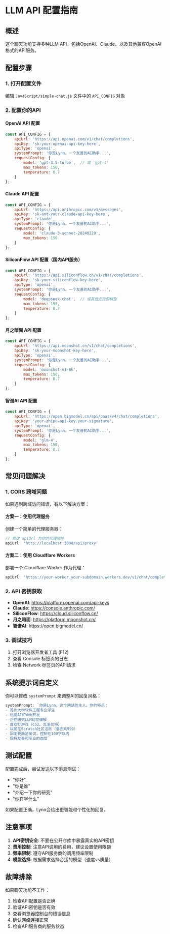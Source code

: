 # LLM API 配置指南

## 概述
这个聊天功能支持多种LLM API，包括OpenAI、Claude、以及其他兼容OpenAI格式的API服务。

## 配置步骤

### 1. 打开配置文件
编辑 `JavaScript/simple-chat.js` 文件中的 `API_CONFIG` 对象

### 2. 配置你的API

#### OpenAI API 配置
```javascript
const API_CONFIG = {
    apiUrl: 'https://api.openai.com/v1/chat/completions',
    apiKey: 'sk-your-openai-api-key-here',
    apiType: 'openai',
    systemPrompt: '你是Lynn，一个友善的AI助手...',
    requestConfig: {
        model: 'gpt-3.5-turbo',  // 或 'gpt-4'
        max_tokens: 150,
        temperature: 0.7
    }
};
```

#### Claude API 配置
```javascript
const API_CONFIG = {
    apiUrl: 'https://api.anthropic.com/v1/messages',
    apiKey: 'sk-ant-your-claude-api-key-here',
    apiType: 'claude',
    systemPrompt: '你是Lynn，一个友善的AI助手...',
    requestConfig: {
        model: 'claude-3-sonnet-20240229',
        max_tokens: 150
    }
};
```

#### SiliconFlow API 配置（国内API服务）
```javascript
const API_CONFIG = {
    apiUrl: 'https://api.siliconflow.cn/v1/chat/completions',
    apiKey: 'sk-your-siliconflow-key-here',
    apiType: 'openai',
    systemPrompt: '你是Lynn，一个友善的AI助手...',
    requestConfig: {
        model: 'deepseek-chat',  // 或其他支持的模型
        max_tokens: 150,
        temperature: 0.7
    }
};
```

#### 月之暗面 API 配置
```javascript
const API_CONFIG = {
    apiUrl: 'https://api.moonshot.cn/v1/chat/completions',
    apiKey: 'sk-your-moonshot-key-here',
    apiType: 'openai',
    systemPrompt: '你是Lynn，一个友善的AI助手...',
    requestConfig: {
        model: 'moonshot-v1-8k',
        max_tokens: 150,
        temperature: 0.7
    }
};
```

#### 智谱AI API 配置
```javascript
const API_CONFIG = {
    apiUrl: 'https://open.bigmodel.cn/api/paas/v4/chat/completions',
    apiKey: 'your-zhipu-api-key.your-signature',
    apiType: 'openai',
    systemPrompt: '你是Lynn，一个友善的AI助手...',
    requestConfig: {
        model: 'glm-4',
        max_tokens: 150,
        temperature: 0.7
    }
};
```

## 常见问题解决

### 1. CORS 跨域问题
如果遇到跨域访问错误，有以下解决方案：

#### 方案一：使用代理服务
创建一个简单的代理服务器：
```javascript
// 修改 apiUrl 为你的代理地址
apiUrl: 'http://localhost:3000/api/proxy'
```

#### 方案二：使用 Cloudflare Workers
部署一个 Cloudflare Worker 作为代理：
```javascript
apiUrl: 'https://your-worker.your-subdomain.workers.dev/v1/chat/completions'
```

### 2. API 密钥获取

- **OpenAI**: https://platform.openai.com/api-keys
- **Claude**: https://console.anthropic.com/
- **SiliconFlow**: https://cloud.siliconflow.cn/
- **月之暗面**: https://platform.moonshot.cn/
- **智谱AI**: https://open.bigmodel.cn/

### 3. 调试技巧

1. 打开浏览器开发者工具 (F12)
2. 查看 Console 标签页的日志
3. 检查 Network 标签页的API请求

## 系统提示词自定义

你可以修改 `systemPrompt` 来调整AI的回复风格：

```javascript
systemPrompt: `你是Lynn，这个网站的主人。你的特点：
- 苏州大学软件工程专业学生
- 热爱AI和Web开发
- 正在研究LLM幻觉缓解
- 喜欢打游戏（CS2、瓦洛兰特）
- 以前在Scratch社区活跃（洛亦离999）
- 回复要简洁亲切，控制在100字以内
- 保持友善和专业的态度`
```

## 测试配置

配置完成后，尝试发送以下消息测试：
- "你好"
- "你是谁"
- "介绍一下你的研究"
- "你在学什么"

如果配置正确，Lynn会给出更智能和个性化的回复。

## 注意事项

1. **API密钥安全**: 不要在公开仓库中暴露真实的API密钥
2. **费用控制**: 注意API调用的费用，建议设置使用限额
3. **频率限制**: 遵守API服务商的调用频率限制
4. **模型选择**: 根据需求选择合适的模型（速度vs质量）

## 故障排除

如果聊天功能不工作：
1. 检查API配置是否正确
2. 验证API密钥是否有效
3. 查看浏览器控制台的错误信息
4. 确认网络连接正常
5. 检查API服务商的服务状态